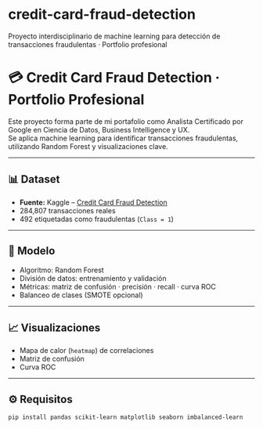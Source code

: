 # credit-card-fraud-detection
Proyecto interdisciplinario de machine learning para detección de transacciones fraudulentas · Portfolio profesional

# 💳 Credit Card Fraud Detection · Portfolio Profesional

Este proyecto forma parte de mi portafolio como Analista Certificado por Google en Ciencia de Datos, Business Intelligence y UX.  
Se aplica machine learning para identificar transacciones fraudulentas, utilizando Random Forest y visualizaciones clave.

---

## 📊 Dataset

- **Fuente:** Kaggle – [Credit Card Fraud Detection](https://www.kaggle.com/datasets/mlg-ulb/creditcardfraud)
- 284,807 transacciones reales
- 492 etiquetadas como fraudulentas (`Class = 1`)

---

## 🧠 Modelo

- Algoritmo: Random Forest
- División de datos: entrenamiento y validación
- Métricas: matriz de confusión · precisión · recall · curva ROC
- Balanceo de clases (SMOTE opcional)

---

## 📈 Visualizaciones

- Mapa de calor (`heatmap`) de correlaciones
- Matriz de confusión
- Curva ROC

---

## ⚙️ Requisitos

```bash
pip install pandas scikit-learn matplotlib seaborn imbalanced-learn

